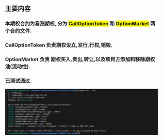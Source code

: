 ##  主要内容

### 本期权合约为看涨期权, 分为 <mark>CallOptionToken</mark> 和 <mark>OptionMarket</mark> 两个合约文件.

### CallOptionToken 负责期权设立,发行,行权,销毁.

### OptionMarket 负责 期权买入,卖出,转让,以及项目方添加和移除期权池(流动性).

### 已测试通过.

![图片](imgs/1.png)